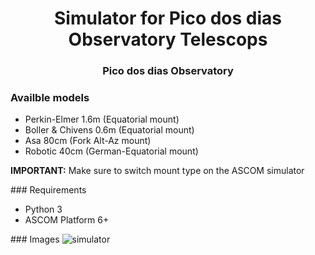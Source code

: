 <h1 align="center">Simulator for Pico dos dias Observatory Telescops</h1>
<h3 align="center">Pico dos dias Observatory</h3>

<h3>Availble models</h3>
<ul>
    <li>Perkin-Elmer 1.6m (Equatorial mount)</li>
    <li>Boller & Chivens 0.6m (Equatorial mount)</li>
    <li>Asa 80cm (Fork Alt-Az mount)</li>
    <li>Robotic 40cm (German-Equatorial mount)</li>
</ul>
<p><b>IMPORTANT:</b> Make sure to switch mount type on the ASCOM simulator</p>
### Requirements
<ul>
    <li>Python 3</li>
    <li>ASCOM Platform 6+</li>
</ul> 
### Images
<img src="screen.gif" alt="simulator">

